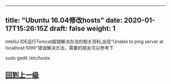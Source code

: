 
---
title: "Ubuntu 16.04修改hosts"
date: 2020-01-17T15:26:15Z
draft: false
weight: 1
---

IntelliJ IDE运行Tomcat报错解决办法的相关资料,出现“Unable to ping server at localhost:1099”错误解决方法，需要的朋友可以参考下




sudo gedit /etc/hosts





## [回到上一级](../)


















